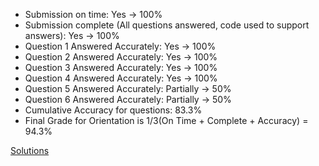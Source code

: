 - Submission on time: Yes -> 100%
- Submission complete (All questions answered, code used to support answers): Yes -> 100%
- Question 1 Answered Accurately: Yes -> 100%
- Question 2 Answered Accurately: Yes -> 100%
- Question 3 Answered Accurately: Yes -> 100%
- Question 4 Answered Accurately: Yes -> 100%
- Question 5 Answered Accurately: Partially -> 50%
- Question 6 Answered Accurately: Partially -> 50%
- Cumulative Accuracy for questions: 83.3%
- Final Grade for Orientation is 1/3(On Time + Complete + Accuracy) = 94.3%


[Solutions](https://github.com/Chem6004/orientation-to-python-FoleyLab/blob/master/Linear%20Variational%20Method-Solutions.pdf)

